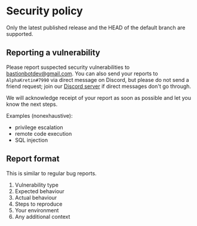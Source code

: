 # Security policy

Only the latest published release and the HEAD of the default branch are supported.

## Reporting a vulnerability

Please report suspected security vulnerabilities to [bastionbotdev@gmail.com](mailto:bastionbotdev@gmail.com).
You can also send your reports to `AlphaKretin#7990` via direct message on Discord,
but please do not send a friend request; join our [Discord server](https://discord.gg/GrMGspZ)
if direct messages don't go through.

We will acknowledge receipt of your report as soon as possible and let you know the next steps.

Examples (nonexhaustive):

- privilege escalation
- remote code execution
- SQL injection

## Report format

This is similar to regular bug reports.

1. Vulnerability type
1. Expected behaviour
1. Actual behaviour
1. Steps to reproduce
1. Your environment
1. Any additional context
